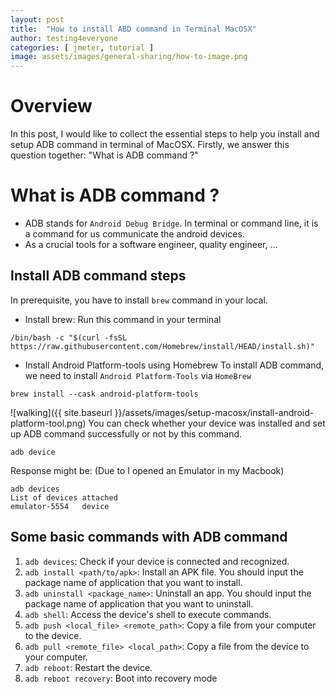 ```yaml
---
layout: post
title:  "How to install ABD command in Terminal MacOSX"
author: testing4everyone
categories: [ jmeter, tutorial ]
image: assets/images/general-sharing/how-to-image.png
---
```


# Overview
In this post, I would like to collect the essential steps to help you install and setup ADB command in terminal of MacOSX. 
Firstly, we answer this question together: "What is ADB command ?"

# What is ADB command ?
- ADB stands for `Android Debug Bridge`. In terminal or command line, it is a command for us communicate the android devices.
- As a crucial tools for a software engineer, quality engineer, ...

## Install ADB command steps
In prerequisite, you have to install `brew` command in your local.
- Install brew:
Run this command in your terminal
```shell
/bin/bash -c "$(curl -fsSL https://raw.githubusercontent.com/Homebrew/install/HEAD/install.sh)"
```                                 
- Install Android Platform-tools using Homebrew
To install ADB command, we need to install `Android Platform-Tools` via `HomeBrew`
```shell
brew install --cask android-platform-tools
```
![walking]({{ site.baseurl }}/assets/images/setup-macosx/install-android-platform-tool.png)
You can check whether your device was installed and set up ADB command successfully or not by this command.
```shell
adb device
```
Response might be: (Due to I opened an Emulator in my Macbook)
```shell
adb devices
List of devices attached
emulator-5554	device
```
## Some basic commands with ADB command
1. `adb devices`: Check if your device is connected and recognized.
2. `adb install <path/to/apk>`: Install an APK file. You should input the package name of application that you want to install.
3. `adb uninstall <package_name>`: Uninstall an app. You should input the package name of application that you want to uninstall.
4. `adb shell`: Access the device's shell to execute commands. 
5. `adb push <local_file> <remote_path>`: Copy a file from your computer to the device.
6. `adb pull <remote_file> <local_path>`: Copy a file from the device to your computer. 
7. `adb reboot`: Restart the device.
8. `adb reboot recovery`: Boot into recovery mode